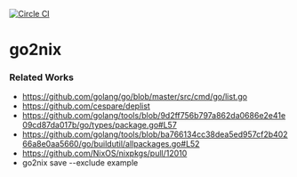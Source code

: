 [![Circle CI](https://circleci.com/gh/kamilchm/go2nix.svg?style=shield)](https://circleci.com/gh/kamilchm/go2nix)

# go2nix

### Related Works

* https://github.com/golang/go/blob/master/src/cmd/go/list.go
* https://github.com/cespare/deplist
* https://github.com/golang/tools/blob/9d2ff756b797a862da0686e2e41e09cd87da017b/go/types/package.go#L57
* https://github.com/golang/tools/blob/ba766134cc38dea5ed957cf2b40266a8e0aa5660/go/buildutil/allpackages.go#L52
* https://github.com/NixOS/nixpkgs/pull/12010
* go2nix save --exclude example
